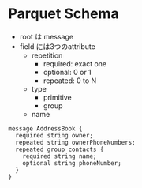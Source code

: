 # Parquet Schema

* root は message
* field には3つのattribute
  * repetition
    * required: exact one
    * optional: 0 or 1
    * repeated: 0 to N
  * type
    * primitive
    * group
  * name


```parquet
message AddressBook {
  required string owner;
  repeated string ownerPhoneNumbers;
  repeated group contacts {
    required string name;
    optional string phoneNumber;
  }
}
```

